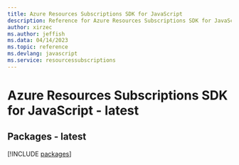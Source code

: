 ```yaml
---
title: Azure Resources Subscriptions SDK for JavaScript
description: Reference for Azure Resources Subscriptions SDK for JavaScript
author: xirzec
ms.author: jeffish
ms.data: 04/14/2023
ms.topic: reference
ms.devlang: javascript
ms.service: resourcessubscriptions
---
```

# Azure Resources Subscriptions SDK for JavaScript - latest
## Packages - latest
[!INCLUDE [packages](resources-subscriptions-index.md)]